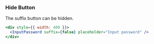 <demo>

### Hide Button

The suffix button can be hidden.

```jsx live
<div style={{ width: 400 }}>
  <InputPassword suffix={false} placeholder="Input password" />
</div>
```

</demo>
